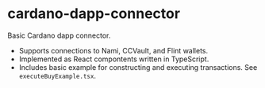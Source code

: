 # cardano-dapp-connector

Basic Cardano dapp connector.

* Supports connections to Nami, CCVault, and Flint wallets.
* Implemented as React compontents written in TypeScript.
* Includes basic example for constructing and executing transactions. See `executeBuyExample.tsx`.
